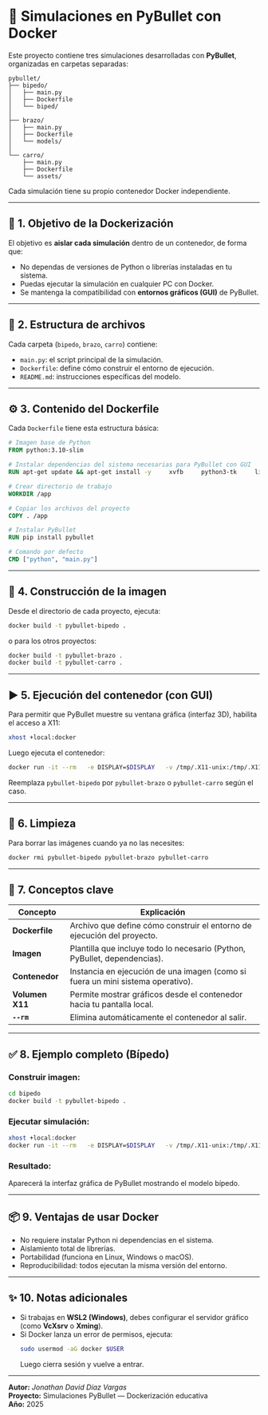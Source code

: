 
# 🐍 Simulaciones en PyBullet con Docker

Este proyecto contiene tres simulaciones desarrolladas con **PyBullet**, organizadas en carpetas separadas:

```
pybullet/
├── bipedo/
│   ├── main.py
│   ├── Dockerfile
│   └── biped/
│
├── brazo/
│   ├── main.py
│   ├── Dockerfile
│   └── models/
│
└── carro/
    ├── main.py
    ├── Dockerfile
    └── assets/
```

Cada simulación tiene su propio contenedor Docker independiente.

---

## 🚀 1. Objetivo de la Dockerización

El objetivo es **aislar cada simulación** dentro de un contenedor, de forma que:
- No dependas de versiones de Python o librerías instaladas en tu sistema.
- Puedas ejecutar la simulación en cualquier PC con Docker.
- Se mantenga la compatibilidad con **entornos gráficos (GUI)** de PyBullet.

---

## 🧩 2. Estructura de archivos

Cada carpeta (`bipedo`, `brazo`, `carro`) contiene:
- `main.py`: el script principal de la simulación.  
- `Dockerfile`: define cómo construir el entorno de ejecución.  
- `README.md`: instrucciones específicas del modelo.

---

## ⚙️ 3. Contenido del Dockerfile

Cada `Dockerfile` tiene esta estructura básica:

```dockerfile
# Imagen base de Python
FROM python:3.10-slim

# Instalar dependencias del sistema necesarias para PyBullet con GUI
RUN apt-get update && apt-get install -y     xvfb     python3-tk     libglu1-mesa     libgl1-mesa-glx     && rm -rf /var/lib/apt/lists/*

# Crear directorio de trabajo
WORKDIR /app

# Copiar los archivos del proyecto
COPY . /app

# Instalar PyBullet
RUN pip install pybullet

# Comando por defecto
CMD ["python", "main.py"]
```

---

## 🧱 4. Construcción de la imagen

Desde el directorio de cada proyecto, ejecuta:

```bash
docker build -t pybullet-bipedo .
```

o para los otros proyectos:

```bash
docker build -t pybullet-brazo .
docker build -t pybullet-carro .
```

---

## ▶️ 5. Ejecución del contenedor (con GUI)

Para permitir que PyBullet muestre su ventana gráfica (interfaz 3D), habilita el acceso a X11:

```bash
xhost +local:docker
```

Luego ejecuta el contenedor:

```bash
docker run -it --rm   -e DISPLAY=$DISPLAY   -v /tmp/.X11-unix:/tmp/.X11-unix   pybullet-bipedo
```

Reemplaza `pybullet-bipedo` por `pybullet-brazo` o `pybullet-carro` según el caso.

---

## 🧹 6. Limpieza

Para borrar las imágenes cuando ya no las necesites:

```bash
docker rmi pybullet-bipedo pybullet-brazo pybullet-carro
```

---

## 🧠 7. Conceptos clave

| Concepto | Explicación |
|-----------|-------------|
| **Dockerfile** | Archivo que define cómo construir el entorno de ejecución del proyecto. |
| **Imagen** | Plantilla que incluye todo lo necesario (Python, PyBullet, dependencias). |
| **Contenedor** | Instancia en ejecución de una imagen (como si fuera un mini sistema operativo). |
| **Volumen X11** | Permite mostrar gráficos desde el contenedor hacia tu pantalla local. |
| **`--rm`** | Elimina automáticamente el contenedor al salir. |

---

## ✅ 8. Ejemplo completo (Bípedo)

### Construir imagen:
```bash
cd bipedo
docker build -t pybullet-bipedo .
```

### Ejecutar simulación:
```bash
xhost +local:docker
docker run -it --rm   -e DISPLAY=$DISPLAY   -v /tmp/.X11-unix:/tmp/.X11-unix   pybullet-bipedo
```

### Resultado:
Aparecerá la interfaz gráfica de PyBullet mostrando el modelo bípedo.

---

## 📦 9. Ventajas de usar Docker

- No requiere instalar Python ni dependencias en el sistema.
- Aislamiento total de librerías.
- Portabilidad (funciona en Linux, Windows o macOS).
- Reproducibilidad: todos ejecutan la misma versión del entorno.

---

## ✨ 10. Notas adicionales

- Si trabajas en **WSL2 (Windows)**, debes configurar el servidor gráfico (como **VcXsrv** o **Xming**).
- Si Docker lanza un error de permisos, ejecuta:
  ```bash
  sudo usermod -aG docker $USER
  ```
  Luego cierra sesión y vuelve a entrar.

---

**Autor:** _Jonathan David Díaz Vargas_  
**Proyecto:** Simulaciones PyBullet — Dockerización educativa  
**Año:** 2025
